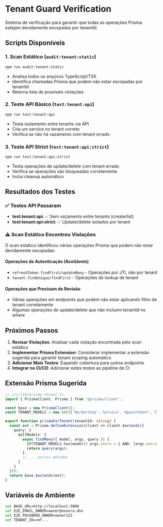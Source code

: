 # Tenant Guard Verification

Sistema de verificação para garantir que todas as operações Prisma estejam devidamente escopadas por tenantId.

## Scripts Disponíveis

### 1. Scan Estático (`audit:tenant:static`)
```bash
npm run audit:tenant:static
```
- Analisa todos os arquivos TypeScript/TSX
- Identifica chamadas Prisma que podem não estar escopadas por tenantId
- Retorna lista de possíveis violações

### 2. Teste API Básico (`test:tenant:api`)
```bash
npm run test:tenant:api
```
- Testa isolamento entre tenants via API
- Cria um service no tenant correto
- Verifica se não há vazamento com tenant errado

### 3. Teste API Strict (`test:tenant:api:strict`)
```bash
npm run test:tenant:api:strict
```
- Testa operações de update/delete com tenant errado
- Verifica se operações são bloqueadas corretamente
- Inclui cleanup automático

## Resultados dos Testes

### ✅ Testes API Passaram
- **test:tenant:api**: ✅ Sem vazamento entre tenants (create/list)
- **test:tenant:api:strict**: ✅ Update/delete isolados por tenant

### ⚠️ Scan Estático Encontrou Violações
O scan estático identificou várias operações Prisma que podem não estar devidamente escopadas:

#### Operações de Autenticação (Aceitáveis)
- `refreshToken.findFirst/updateMany` - Operações por JTI, não por tenant
- `tenant.findUnique/findFirst` - Operações de lookup de tenant

#### Operações que Precisam de Revisão
- Várias operações em endpoints que podem não estar aplicando filtro de tenant corretamente
- Algumas operações de update/delete que não incluem tenantId no where

## Próximos Passos

1. **Revisar Violações**: Analisar cada violação encontrada pelo scan estático
2. **Implementar Prisma Extension**: Considerar implementar a extensão sugerida para garantir tenant scoping automático
3. **Adicionar Mais Testes**: Expandir cobertura para outros endpoints
4. **Integrar no CI/CD**: Adicionar estes testes ao pipeline de CI

## Extensão Prisma Sugerida

```typescript
// src/lib/prisma-tenant.ts
import { PrismaClient, Prisma } from '@prisma/client';

const base = new PrismaClient();
const TENANT_MODELS = new Set(['Barbershop','Service','Appointment','Client','Employee','AuditLog','User']);

export function prismaForTenant(tenantId: string) {
  const ext = Prisma.defineExtension(client => client.$extends({
    query: {
      $allModels: {
        async findMany({ model, args, query }) { 
          if(TENANT_MODELS.has(model)) args.where = { AND: [args.where||{}, { tenantId }] }; 
          return query(args); 
        },
        // ... outros métodos
      }
    }
  }));
  return base.$extends(ext);
}
```

## Variáveis de Ambiente

```bash
set BASE_URL=http://localhost:3000
set E2E_EMAIL_OWNER=owner@noxora.dev
set E2E_PASSWORD_OWNER=owner123
set TENANT_ID=cmf...
```



















